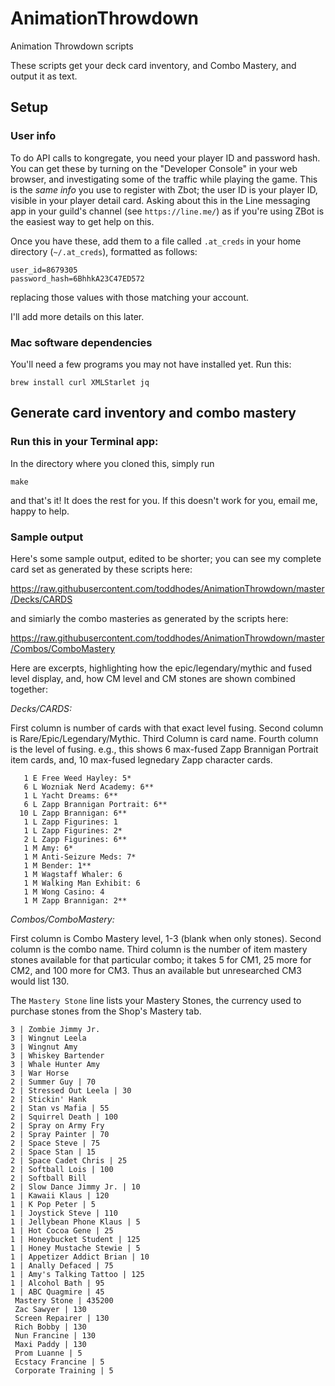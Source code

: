 # AnimationThrowdown
Animation Throwdown scripts


These scripts get your deck card inventory, and Combo Mastery, and output it as text.

## Setup

### User info

To do API calls to kongregate, you need your player ID and password hash.  You can get these
by turning on the "Developer Console" in your web browser, and investigating some of the traffic
while playing the game. This is the *same info* you use to register with Zbot; the user ID is your
player ID, visible in your player detail card.  Asking about this in the Line messaging 
app in your guild's channel (see `https://line.me/`) as if you're using ZBot is the easiest way to get help on this.

Once you have these, add them to a file called `.at_creds` in your home directory (`~/.at_creds`),
formatted as follows:

```
user_id=8679305
password_hash=6BhhkA23C47ED572
```

replacing those values with those matching your account.

I'll add more details on this later.


### Mac software dependencies

You'll need a few programs you may not have installed yet.  Run this:

```
brew install curl XMLStarlet jq
```



## Generate card inventory and combo mastery

### Run this in your Terminal app:

In the directory where you cloned this, simply run
```
make
```

and that's it!  It does the rest for you.  If this doesn't work for you, email me, happy to help.

### Sample output

Here's some sample output, edited to be shorter; you can see my complete card
set as generated by these scripts here:

https://raw.githubusercontent.com/toddhodes/AnimationThrowdown/master/Decks/CARDS

and simiarly the combo masteries as generated by the scripts here:

https://raw.githubusercontent.com/toddhodes/AnimationThrowdown/master/Combos/ComboMastery

Here are excerpts, highlighting how the epic/legendary/mythic and fused level display, and, 
how CM level and CM stones are shown combined together:

*Decks/CARDS:*

First column is number of cards with that exact level fusing.  Second column is Rare/Epic/Legendary/Mythic.  Third Column is card name.  Fourth column is the level of fusing.  e.g., this shows 6 max-fused Zapp Brannigan Portrait item cards, and, 10 max-fused legnedary Zapp character cards.

```
   1 E Free Weed Hayley: 5*
   6 L Wozniak Nerd Academy: 6**
   1 L Yacht Dreams: 6**
   6 L Zapp Brannigan Portrait: 6**
  10 L Zapp Brannigan: 6**
   1 L Zapp Figurines: 1
   1 L Zapp Figurines: 2*
   2 L Zapp Figurines: 6**
   1 M Amy: 6*
   1 M Anti-Seizure Meds: 7*
   1 M Bender: 1**
   1 M Wagstaff Whaler: 6
   1 M Walking Man Exhibit: 6
   1 M Wong Casino: 4
   1 M Zapp Brannigan: 2**
```


*Combos/ComboMastery:*

First column is Combo Mastery level, 1-3 (blank when only stones). Second column is the combo name.  Third column is the number of item mastery stones available for that particular combo; it takes 5 for CM1, 25 more for CM2, and 100 more for CM3.  Thus an available but unresearched CM3 would list 130.  

The `Mastery Stone` line lists your Mastery Stones, the currency used to purchase stones from the Shop's Mastery tab.

```
3 | Zombie Jimmy Jr.
3 | Wingnut Leela
3 | Wingnut Amy
3 | Whiskey Bartender
3 | Whale Hunter Amy
3 | War Horse
2 | Summer Guy | 70
2 | Stressed Out Leela | 30
2 | Stickin' Hank
2 | Stan vs Mafia | 55
2 | Squirrel Death | 100
2 | Spray on Army Fry
2 | Spray Painter | 70
2 | Space Steve | 75
2 | Space Stan | 15
2 | Space Cadet Chris | 25
2 | Softball Lois | 100
2 | Softball Bill
2 | Slow Dance Jimmy Jr. | 10
1 | Kawaii Klaus | 120
1 | K Pop Peter | 5
1 | Joystick Steve | 110
1 | Jellybean Phone Klaus | 5
1 | Hot Cocoa Gene | 25
1 | Honeybucket Student | 125
1 | Honey Mustache Stewie | 5
1 | Appetizer Addict Brian | 10
1 | Anally Defaced | 75
1 | Amy's Talking Tattoo | 125
1 | Alcohol Bath | 95
1 | ABC Quagmire | 45
 Mastery Stone | 435200
 Zac Sawyer | 130
 Screen Repairer | 130
 Rich Bobby | 130
 Nun Francine | 130
 Maxi Paddy | 130
 Prom Luanne | 5
 Ecstacy Francine | 5
 Corporate Training | 5
```


